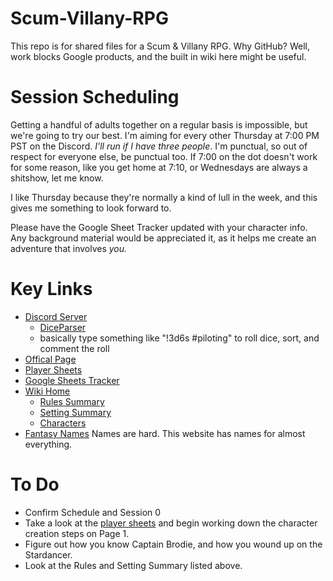 # Scum-Villany-RPG

This repo is for shared files for a Scum & Villany RPG. Why GitHub?  Well, work blocks Google products, and the built in wiki here might be useful.

# Session Scheduling
Getting a handful of adults together on a regular basis is impossible, but we're going to try our best.  I'm aiming for every other Thursday at 7:00 PM PST on the Discord.  *I'll run if I have three people*.  I'm punctual, so out of respect for everyone else, be punctual too.  If 7:00 on the dot doesn't work for some reason, like you get home at 7:10, or Wednesdays are always a shitshow, let me know.

I like Thursday because they're normally a kind of lull in the week, and this gives me something to look forward to.

Please have the Google Sheet Tracker updated with your character info.  Any background material would be appreciated it, as it helps me create an adventure that involves *you.*

# Key Links
* [Discord Server](https://discord.gg/xhXEAkw)
    * [DiceParser](https://github.com/Rolisteam/DiceParser/blob/master/HelpMe.md#comment-)
    * basically type something like "!3d6s #piloting" to roll dice, sort, and comment the roll
* [Offical Page](https://www.evilhat.com/home/scum-and-villainy/)
* [Player Sheets](https://github.com/mburnamfink/Scum-Villany-RPG/blob/master/SaV-Release-Player_Sheets.pdf)
* [Google Sheets Tracker](https://docs.google.com/spreadsheets/d/1FvgFD9EycEPsbZIc0yp1SgwlhaLi4jgNbmlf6I90m_s/edit?usp=sharing)
* [Wiki Home](https://github.com/mburnamfink/Scum-Villany-RPG/wiki)
    * [Rules Summary](https://github.com/mburnamfink/Scum-Villany-RPG/wiki/Rules)
    * [Setting Summary](https://github.com/mburnamfink/Scum-Villany-RPG/wiki/Procyon-Sector)
    * [Characters](https://github.com/mburnamfink/Scum-Villany-RPG/wiki/Characters)
* [Fantasy Names](https://www.fantasynamegenerators.com/) Names are hard.  This website has names for almost everything.

# To Do
* Confirm Schedule and Session 0
* Take a look at the [player sheets](https://github.com/mburnamfink/Scum-Villany-RPG/blob/master/SaV-Release-Player_Sheets.pdf) and begin working down the character creation steps on Page 1.
* Figure out how you know Captain Brodie, and how you wound up on the Stardancer.
* Look at the Rules and Setting Summary listed above.
 
